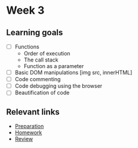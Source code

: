 # Week 3

## Learning goals
- [ ] Functions
  - Order of execution
  - The call stack
  - Function as a parameter
- [ ] Basic DOM manipulations [img src, innerHTML]
- [ ] Code commenting
- [ ] Code debugging using the browser
- [ ] Beautification of code

## Relevant links
* [Preparation](preparation.md)
* [Homework](homework.md)
* [Review](review.md)


